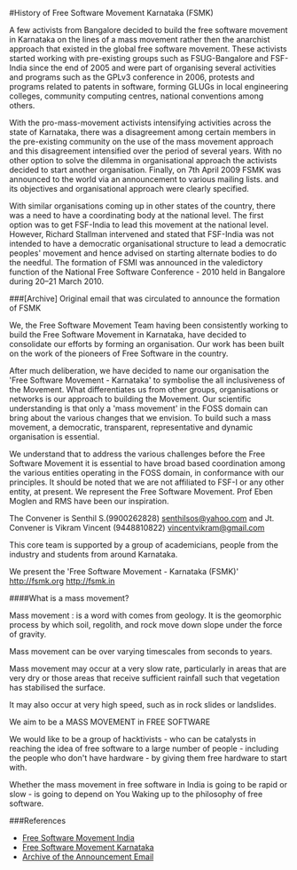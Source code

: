 #History of Free Software Movement Karnataka (FSMK)

A few activists from Bangalore decided to build the free software movement in Karnataka on the lines of a mass movement rather then the anarchist approach that existed in the global free software movement. These activists started working with pre-existing groups such as FSUG-Bangalore and FSF-India since the end of 2005 and were part of organising several activities and programs such as the GPLv3 conference in 2006, protests and programs related to patents in software, forming GLUGs in local engineering colleges, community computing centres, national conventions among others.

With the pro-mass-movement activists intensifying activities across the state of Karnataka, there was a disagreement among certain members in the pre-existing community on the use of the mass movement approach
and this disagreement intensified over the period of several years. With no other option to solve the dilemma in organisational approach the activists decided to start another organisation. Finally, on 7th April 2009 FSMK was announced to the world via an announcement to various mailing lists. and its objectives and organisational approach were clearly specified.

With similar organisations coming up in other states of the country,
there was a need to have a coordinating body at the national level.
The first option was to get FSF-India to lead this movement at the
national level. However, Richard Stallman intervened and stated that
FSF-India was not intended to have a democratic organisational
structure to lead a democratic peoples' movement and hence advised on
starting alternate bodies to do the needful. The formation of FSMI was
announced in the valedictory function of the National Free Software
Conference - 2010 held in Bangalore during 20–21 March 2010.

###[Archive] Original email that was circulated to announce the formation of FSMK

We, the Free Software Movement Team having been consistently working
to build the Free Software Movement in Karnataka, have decided to
consolidate our efforts by forming an organisation. Our work has been
built on the work of the pioneers of Free Software in the country.

After much deliberation, we have decided to name our organisation the
'Free Software Movement - Karnataka' to symbolise the all inclusiveness
of the Movement. What differentiates us from other groups, organisations
or networks is our approach to building the Movement. Our scientific
understanding is that only a 'mass movement' in the FOSS domain can
bring about the various changes that we envision. To build such a mass
movement, a democratic, transparent, representative and dynamic
organisation is essential.

We understand that to address the various challenges before the
Free Software Movement it is essential to have broad based coordination
among the various entities operating in the FOSS domain, in conformance
with our principles. It should be noted that we are not affiliated to FSF-I
or any other entity, at present. We represent the Free Software Movement.
Prof Eben Moglen and RMS have been our inspiration.

The Convener is Senthil S.(9900262828) <senthilsos@yahoo.com> and
Jt. Convener is Vikram Vincent (9448810822) <vincentvikram@gmail.com>

This core team is supported by a group of academicians, people from the
industry and students from around Karnataka.

We present the 'Free Software Movement - Karnataka (FSMK)'
http://fsmk.org http://fsmk.in

####What is a mass movement?

Mass movement : is a word with comes from geology. It is the
geomorphic process by which soil, regolith, and rock move down slope
under the force of gravity.

Mass movement can be over varying timescales from seconds to years.

Mass movement may occur at a very slow rate, particularly in areas that
are very dry or those areas that receive sufficient rainfall such that
vegetation has stabilised the surface.

It may also occur at very high speed, such as in rock slides or landslides.

We aim to be a MASS MOVEMENT in FREE SOFTWARE

We would like to be a group of hacktivists - who can be catalysts in reaching
the idea of free software to a large number of people - including the
people who don't have hardware - by giving them free hardware to start with.

Whether the mass movement in free software in India is going to be
rapid or slow - is going to depend on You Waking up to the philosophy
of free software.

###References
* [Free Software Movement India](https://en.wikipedia.org/wiki/Free_Software_Movement_of_India)
* [Free Software Movement Karnataka](https://en.wikipedia.org/wiki/Free_Software_Movement_of_Karnataka)
* [Archive of the Announcement Email](http://permalink.gmane.org/gmane.org.fsf.india.fsf-friends/5394)
